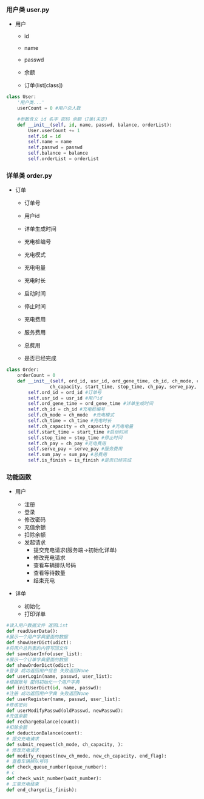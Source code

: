 ### 用户类 user.py

-   用户

    - id

    - name

    - passwd

    - 余额

    - 订单(list[class])

```python
class User:
    '用户类...'
    userCount = 0 #用户总人数

    #参数含义 id 名字 密码 余额 订单(未定)
    def __init__(self, id, name, passwd, balance, orderList):
        User.userCount += 1
        self.id = id
        self.name = name
        self.passwd = passwd
        self.balance = balance
        self.orderList = orderList
```

### 详单类 order.py

-   订单

    - 订单号

    - 用户id

    - 详单生成时间

    - 充电桩编号

    - 充电模式

    - 充电电量

    - 充电时长

    - 启动时间

    - 停止时间

    - 充电费用

    - 服务费用

    - 总费用

    - 是否已经完成

```python
class Order:
    orderCount = 0
    def __init__(self, ord_id, usr_id, ord_gene_time, ch_id, ch_mode, ch_time, 
                ch_capacity, start_time, stop_time, ch_pay, serve_pay, sum_pay, is_finish):
        self.ord_id = ord_id #订单号
        self.usr_id = usr_id #用户id
        self.ord_gene_time = ord_gene_time #详单生成时间
        self.ch_id = ch_id #充电桩编号
        self.ch_mode = ch_mode  #充电模式
        self.ch_time = ch_time #充电时长
        self.ch_capacity = ch_capacity #充电电量
        self.start_time = start_time #启动时间
        self.stop_time = stop_time #停止时间
        self.ch_pay = ch_pay #充电费用
        self.serve_pay = serve_pay #服务费用
        self.sum_pay = sum_pay #总费用
        self.is_finish = is_finish #是否已经完成
```

### 功能函数

- 用户
    - 注册
    - 登录
    - 修改密码
    - 充值余额
    - 扣除余额
    - 发起请求 
        - 提交充电请求(服务端->初始化详单)
        - 修改充电请求
        - 查看车辆排队号码
        - 查看等待数量
        - 结束充电


- 详单
    - 初始化
    - 打印详单

```python
#读入用户数据文件 返回List
def readUserData():
#展示一个用户字典里面的数据
def showUserDict(udict):
#将用户总列表的内容写回文件
def saveUserInfo(user_list):
#展示一个订单字典里面的数据
def showOrderDict(odict):
#登录 成功返回用户信息 失败返回None
def userLogin(name, passwd, user_list):
#根据账号 密码初始化一个用户字典
def initUserDict(id, name, passwd):
#注册 成功返回用户字典 失败返回None
def userRegister(name, passwd, user_list):
#修改密码
def userModifyPasswd(oldPasswd, newPasswd):
#充值余额
def rechargeBalance(count):
#扣除余额
def deductionBalance(count):
# 提交充电请求
def submit_request(ch_mode, ch_capacity, ):
# 修改充电请求
def modify_request(new_ch_mode, new_ch_capacity, end_flag):
# 查看车辆排队号码
def check_queue_number(queue_number):
# c
def check_wait_number(wait_number):
# 正常充电结束
def end_charge(is_finish):
```

